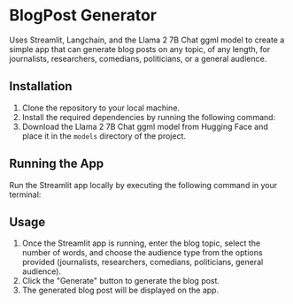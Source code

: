 # BlogPost Generator

Uses Streamlit, Langchain, and the Llama 2 7B Chat ggml model to create a simple app that can generate blog posts on any topic, of any length, for journalists, researchers, comedians, politicians, or a general audience.

## Installation

1. Clone the repository to your local machine.
2. Install the required dependencies by running the following command:
3. Download the Llama 2 7B Chat ggml model from Hugging Face and place it in the `models` directory of the project.

## Running the App

Run the Streamlit app locally by executing the following command in your terminal:

## Usage

1. Once the Streamlit app is running, enter the blog topic, select the number of words, and choose the audience type from the options provided (journalists, researchers, comedians, politicians, general audience).
2. Click the "Generate" button to generate the blog post.
3. The generated blog post will be displayed on the app.
